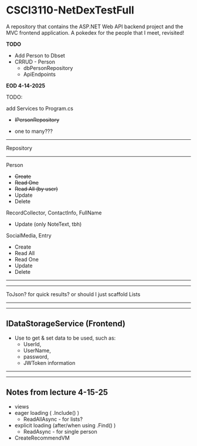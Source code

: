 # CSCI3110-NetDexTestFull
 A repository that contains the  ASP.NET Web API backend project and the MVC frontend application. A pokedex for the people that I meet, revisited!


**TODO**

- Add Person to Dbset
- CRRUD - Person
    - dbPersonRepository
    - ApiEndpoints 


**EOD 4-14-2025**

TODO:

add Services to Program.cs

- ~~IPersonRepository~~


- one to many???

---------------

Repository

----------
Person
- ~~Create~~
- ~~Read One~~
- ~~Read All (by user)~~
- Update
- Delete

RecordCollector, ContactInfo, FullName
- Update (only NoteText, tbh)

SocialMedia, Entry
- Create
- Read All
- Read One
- Update
- Delete

------------------

------------

ToJson? for quick results? or should I just scaffold Lists

--------
-------

IDataStorageService (Frontend)
-
- Use to get & set data to be used, such as:
  - UserId,
  - UserName,
  - password, 
  - JWToken information


-----
-----

Notes from lecture 4-15-25
-----

- views
- eager loading ( .Include() )
  - ReadAllAsync - for lists?
- explicit loading
  (after/when using .Find() )
    - ReadAsync - for single person
- CreateRecommendVM
